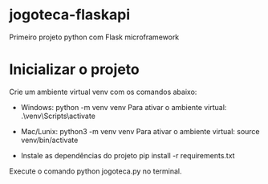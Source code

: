 # jogoteca-flaskapi
Primeiro projeto python com Flask microframework

# Inicializar o projeto
Crie um ambiente virtual venv com os comandos abaixo:

- Windows:
 python -m venv venv
 Para ativar o ambiente virtual:
 .\venv\Scripts\activate

- Mac/Lunix: 
 python3 -m venv venv
 Para ativar o ambiente virtual:
 source venv/bin/activate

- Instale as dependências do projeto
 pip install -r requirements.txt

 Execute o comando python jogoteca.py no terminal.



